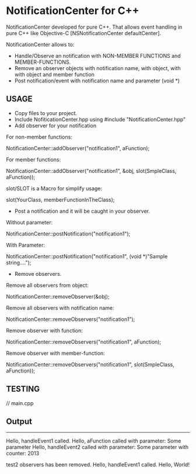 NotificationCenter for C++
==================

NotificationCenter developed for pure C++. That allows event handling in pure C++ like Objective-C [NSNotificationCenter defaultCenter].

NotificationCenter allows to:

- Handle/Observe an notification with NON-MEMBER FUNCTIONS and MEMBER-FUNCTIONS. 
- Remove an observer objects with notification name, with object, with with object and member function
- Post notification/event with notification name and parameter (void *)

USAGE
------------

- Copy files to your project.
- Include NofiticationCenter.hpp using #include "NotificationCenter.hpp"
- Add observer for your notification

For non-member functions:  

  NotificationCenter::addObserver("notification1", aFunction);

For member functions:

  NotificationCenter::addObserver("notification1", &obj, slot(SmpleClass, aFunction));


slot/SLOT is a Macro for simplify usage:

  slot(YourClass, memberFunctionInTheClass);


- Post a notification and it will be caught in your observer.

Without parameter:

  NotificationCenter::postNotification("notification1");
  
With Parameter:

  NotificationCenter::postNotification("notification1", (void *)"Sample string....");

- Remove observers.

Remove all observers from object:

  NotificationCenter::removeObserver(&obj);
  
Remove all observers with notification name:

  NotificationCenter::removeObservers("notification1");
  
Remove observer with function:

  NotificationCenter::removeObservers("notification1", aFunction);
  
Remove observer with member-function:

  NotificationCenter::removeObservers("notification1", slot(SmpleClass, aFunction));
  
  
TESTING
------------

// main.cpp


## Output
------------

Hello, handleEvent1 called.
Hello, aFunction called with parameter: Some parameter
Hello, handleEvent2 called with parameter: Some parameter with counter: 2013

test2 observers has been removed.
Hello, handleEvent1 called.
Hello, World!







